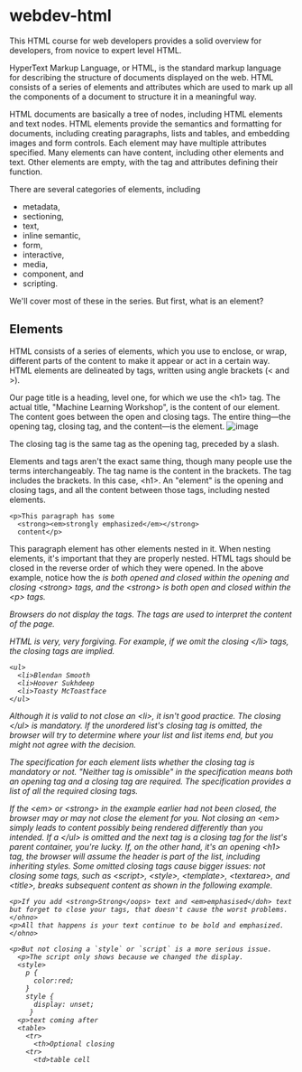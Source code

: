# webdev-html
This HTML course for web developers provides a solid overview for developers, from novice to expert level HTML.

HyperText Markup Language, or HTML, is the standard markup language for describing the structure of documents displayed on the web. HTML consists of a series of elements and attributes which are used to mark up all the components of a document to structure it in a meaningful way.

HTML documents are basically a tree of nodes, including HTML elements and text nodes. HTML elements provide the semantics and formatting for documents, including creating paragraphs, lists and tables, and embedding images and form controls. Each element may have multiple attributes specified. Many elements can have content, including other elements and text. Other elements are empty, with the tag and attributes defining their function.

There are several categories of elements, including 
  - metadata, 
  - sectioning, 
  - text, 
  - inline semantic, 
  - form, 
  - interactive, 
  - media, 
  - component, and 
  - scripting. 

We'll cover most of these in the series. But first, what is an element?

## Elements
HTML consists of a series of elements, which you use to enclose, or wrap, different parts of the content to make it appear or act in a certain way. HTML elements are delineated by tags, written using angle brackets (&lt; and &gt;).

Our page title is a heading, level one, for which we use the &lt;h1&gt; tag. The actual title, "Machine Learning Workshop", is the content of our element. The content goes between the open and closing tags. The entire thing—the opening tag, closing tag, and the content—is the element.
![image](https://user-images.githubusercontent.com/41387907/236105813-d08bcd3d-c6ae-4517-bd48-f11ab85aef4e.png)

The closing tag is the same tag as the opening tag, preceded by a slash.

Elements and tags aren't the exact same thing, though many people use the terms interchangeably. The tag name is the content in the brackets. The tag includes the brackets. In this case, &lt;h1&gt;. An "element" is the opening and closing tags, and all the content between those tags, including nested elements.

```
<p>This paragraph has some
  <strong><em>strongly emphasized</em></strong>
  content</p>
```

This paragraph element has other elements nested in it. When nesting elements, it's important that they are properly nested. HTML tags should be closed in the reverse order of which they were opened. In the above example, notice how the <em> is both opened and closed within the opening and closing &lt;strong&gt; tags, and the &lt;strong&gt; is both open and closed within the &lt;p&gt; tags.

Browsers do not display the tags. The tags are used to interpret the content of the page.

HTML is very, very forgiving. For example, if we omit the closing &lt;/li&gt; tags, the closing tags are implied.

```
<ul>
  <li>Blendan Smooth
  <li>Hoover Sukhdeep
  <li>Toasty McToastface
</ul>
```

Although it is valid to not close an &lt;li&gt;, it isn't good practice. The closing &lt;/ul&gt; is mandatory. If the unordered list's closing tag is omitted, the browser will try to determine where your list and list items end, but you might not agree with the decision.

The specification for each element lists whether the closing tag is mandatory or not. "Neither tag is omissible" in the specification means both an opening tag and a closing tag are required. The specification provides a list of all the required closing tags.

If the &lt;em&gt; or &lt;strong&gt; in the example earlier had not been closed, the browser may or may not close the element for you. Not closing an &lt;em&gt; simply leads to content possibly being rendered differently than you intended. If a &lt;/ul&gt; is omitted and the next tag is a closing tag for the list's parent container, you're lucky. If, on the other hand, it's an opening &lt;h1&gt; tag, the browser will assume the header is part of the list, including inheriting styles. Some omitted closing tags cause bigger issues: not closing some tags, such as &lt;script&gt;, &lt;style&gt;, &lt;template&gt;, &lt;textarea&gt;, and &lt;title&gt;, breaks subsequent content as shown in the following example.

```[html]
<p>If you add <strong>Strong</oops> text and <em>emphasised</doh> text but forget to close your tags, that doesn't cause the worst problems.</ohno>
<p>All that happens is your text continue to be bold and emphasized.</ohno>

<p>But not closing a `style` or `script` is a more serious issue. 
  <p>The script only shows because we changed the display.
  <style>
    p {
      color:red;
    }
    style {
      display: unset;
     }
  <p>text coming after 
  <table>
    <tr>
      <th>Optional closing
    <tr>
      <td>table cell
```

